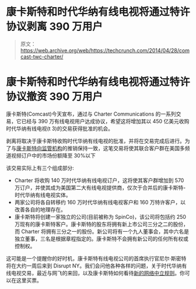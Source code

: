 # 康卡斯特和时代华纳有线电视将通过特许协议剥离 390 万用户 

> 原文：<https://web.archive.org/web/https://techcrunch.com/2014/04/28/comcast-twc-charter/>

# 康卡斯特和时代华纳有线电视将通过特许协议撤资 390 万用户

康卡斯特(Comcast)今天宣布，通过与 Charter Communications 的一系列交易，它已经与 390 万有线电视用户达成协议，希望这将增加其以 450 亿美元收购时代华纳有线电视(t 3)的交易获得批准的机会。

剥离将取决于康卡斯特收购时代华纳有线电视的批准，并将在交易完成后进行。为了与[康卡斯特向监管机构](https://web.archive.org/web/20221007224219/https://beta.techcrunch.com/2014/04/08/comcast-twc-fcc/)的推销保持一致，这笔交易将使其联合客户群在美国多频道视频订户中的市场份额降至 30%以下

该交易实际上有三个组成部分:

*   Charter 将收购 140 万时代华纳有线电视订户，这将使其客户群增加到 570 万订户，并使其成为美国第二大有线电视提供商，仅次于合并后的康卡斯特-时代华纳有线电视实体。
*   两家公司将各自转移约 160 万时代华纳有线电视客户和 160 万特许客户，以改善各自的地理存在。
*   康卡斯特将创建一家独立的公司(目前被称为 SpinCo)，该公司将包括约 250 万现有的康卡斯特客户。康卡斯特的股东将拥有新上市公司三分之二的股份，而 Charter 将拥有三分之一的股份。新公司将有一个九人董事会，其中六名是独立董事，三名是根据章程指定的。康卡斯特不会拥有新公司的任何所有权或控制权。

这可能是一个提醒你的好时机，康卡斯特有线电视公司的首席执行官尼尔·斯密特将在大约一周后来到 Disrupt NY。我们会问他各种各样的问题，关于时代华纳有线电视交易，最近与网飞的来回，以及康卡斯特如何看待[新的网络中立规则](https://web.archive.org/web/20221007224219/https://beta.techcrunch.com/2014/04/23/the-fccs-new-net-neutrality-rules-will-brutalize-the-internet/)。你可以在这里买票。